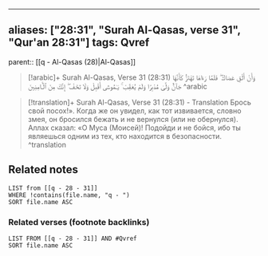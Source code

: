 
---
aliases: ["28:31", "Surah Al-Qasas, verse 31", "Qur'an 28:31"]
tags: Qvref
---

parent:: [[q - Al-Qasas (28)|Al-Qasas]]

> [!arabic]+ Surah Al-Qasas, Verse 31 (28:31)
> <span class="quran-arabic">وَأَنْ أَلْقِ عَصَاكَ ۖ فَلَمَّا رَءَاهَا تَهْتَزُّ كَأَنَّهَا جَآنٌّ وَلَّىٰ مُدْبِرًا وَلَمْ يُعَقِّبْ ۚ يَـٰمُوسَىٰٓ أَقْبِلْ وَلَا تَخَفْ ۖ إِنَّكَ مِنَ ٱلْـَٔامِنِينَ</span>
^arabic

> [!translation]+ Surah Al-Qasas, Verse 31 (28:31) - Translation
> Брось свой посох!». Когда же он увидел, как тот извивается, словно змея, он бросился бежать и не вернулся (или не обернулся). Аллах сказал: «О Муса (Моисей)! Подойди и не бойся, ибо ты являешься одним из тех, кто находится в безопасности.
^translation



## Related notes
```dataview
LIST from [[q - 28 - 31]]
WHERE !contains(file.name, "q - ")
SORT file.name ASC
```

### Related verses (footnote backlinks)
```dataview
LIST FROM [[q - 28 - 31]] AND #Qvref
SORT file.name ASC
```


